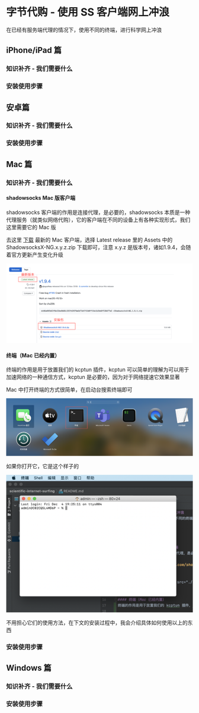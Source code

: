 # 字节代购 - 使用 SS 客户端网上冲浪
在已经有服务端代理的情况下，使用不同的终端，进行科学网上冲浪

## iPhone/iPad 篇
### 知识补齐 - 我们需要什么
### 安装使用步骤

## 安卓篇
### 知识补齐 - 我们需要什么
### 安装使用步骤

## Mac 篇
### 知识补齐 - 我们需要什么
#### shadowsocks Mac 版客户端
shadowsocks 客户端的作用是连接代理，是必要的，shadowsocks 本质是一种代理服务（就类似网络代购），它的客户端在不同的设备上有各种实现形式，我们这里需要它的 Mac 版

去这里 [下载](https://github.com/shadowsocks/ShadowsocksX-NG/releases/) 最新的 Mac 客户端，选择 Latest release 里的 Assets 中的 ShadowsocksX-NG.x.y.z.zip 下载即可，注意 x.y.z 是版本号，诸如1.9.4，会随着官方更新产生变化升级

<p align="center">
  <img alt="SS Mac Client" src="./assets/ss-mac-download.png">
</p>

#### 终端（Mac 已经内置）
终端的作用是用于放置我们的 kcptun 插件，kcptun 可以简单的理解为可以用于加速网络的一种通信方式，kcptun 是必要的，因为对于网络提速它效果显著

Mac 中打开终端的方式很简单，在启动台搜索终端即可

<p align="center">
  <img alt="Search for terminal" src="./assets/terminal-searach.png">
</p>

如果你打开它，它是这个样子的

<p align="center">
  <img alt="Terminal" src="./assets/terminal.png">
</p>

不用担心它们的使用方法，在下文的安装过程中，我会介绍具体如何使用以上的东西

### 安装使用步骤

## Windows 篇
### 知识补齐 - 我们需要什么
### 安装使用步骤